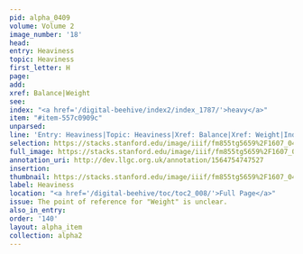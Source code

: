 ```yaml
---
pid: alpha_0409
volume: Volume 2
image_number: '18'
head: 
entry: Heaviness
topic: Heaviness
first_letter: H
page: 
add: 
xref: Balance|Weight
see: 
index: "<a href='/digital-beehive/index2/index_1787/'>heavy</a>"
item: "#item-557c0909c"
unparsed: 
line: 'Entry: Heaviness|Topic: Heaviness|Xref: Balance|Xref: Weight|Index: heavy|#item-557c0909c'
selection: https://stacks.stanford.edu/image/iiif/fm855tg5659%2F1607_0485/771,202,3026,453/full/0/default.jpg
full_image: https://stacks.stanford.edu/image/iiif/fm855tg5659%2F1607_0485/full/full/0/default.jpg
annotation_uri: http://dev.llgc.org.uk/annotation/1564754747527
insertion: 
thumbnail: https://stacks.stanford.edu/image/iiif/fm855tg5659%2F1607_0485/771,202,600,180/250,/0/default.jpg
label: Heaviness
location: "<a href='/digital-beehive/toc/toc2_008/'>Full Page</a>"
issue: The point of reference for "Weight" is unclear.
also_in_entry: 
order: '140'
layout: alpha_item
collection: alpha2
---
```

